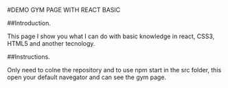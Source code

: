 #DEMO GYM PAGE WITH REACT BASIC

##Introduction.

This page I show you what I can do with basic knowledge  in react, CSS3, HTML5 and another tecnology.

##Instructions.

Only need to colne the repository and to use npm start in the src folder, this open your default navegator and can see the gym page.